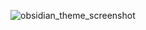 ![obsidian_theme_screenshot](https://raw.github.com/thomsmits/markdown_npp/master/obsidian_theme/screenshot.png)
